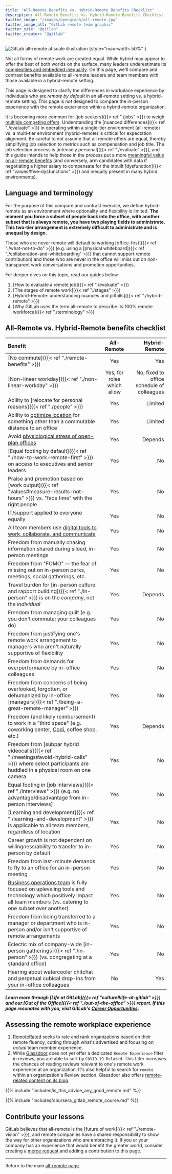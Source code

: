 ```yaml
---
title: "All-Remote Benefits vs. Hybrid-Remote Benefits Checklist"
description: All-Remote Benefits vs. Hybrid-Remote Benefits Checklist
twitter_image: "/images/opengraph/all-remote.jpg"
twitter_image_alt: "GitLab remote team graphic"
twitter_site: "@gitlab"
twitter_creator: "@gitlab"
---
```


![GitLab all-remote at scale illustration](/images/all-remote/gitlab_all_remote_work_environment_scale.jpg)
{style="max-width: 50%" }

Not all forms of remote work are created equal. While hybrid may appear to offer the best of both worlds on the surface, many leaders underestimate its [complexities and embedded inequality](https://www.wired.com/story/hybrid-remote-work-offers-the-worst-of-both-worlds/). On this page, we'll compare and contrast benefits available to all-remote leaders and team members with those available in a hybrid-remote setting.

This page is designed to clarify the differences in workplace experience by individuals who are *remote by default* in an all-remote setting vs. a hybrid-remote setting. This page is *not* designed to compare the in-person experience with the remote experience within a hybrid-remote organization.

It is becoming more common for [job seekers]({{< ref "./jobs" >}}) to weigh [multiple competing offers](https://carta.com/blog/gitlab-interview-covid-19-remote-landscape/). Understanding the [nuanced differences]({{< ref "./evaluate" >}}) in operating within a single-tier environment (all-remote) vs. a multi-tier environment (hybrid-remote) is critical for expectation alignment. Be careful to not assume that all remote offers are equal, thereby simplifying job selection to metrics such as compensation and job title. The job selection process is [intensely personal]({{< ref "./evaluate" >}}), and this guide intends to help those in the process put a more [meaningful value on all-remote benefits](https://about.gitlab.com/blog/2019/08/15/all-remote-is-for-everyone/) (and conversely, arm candidates with data if negotiating a higher salary to compensate for the inbuilt [dysfunction]({{< ref "values#five-dysfunctions" >}}) and inequity present in many hybrid environments).

## Language and terminology

For the purpose of this compare and contrast exercise, we define hybrid-remote as an environment where optionality and flexibility is limited. **The moment you force a subset of people back into the office, with another subset that is always remote, you have two playing fields to administrate. This two-tier arrangement is extremely difficult to administrate and is unequal by design.**

Those who are never remote will default to working [office-first]({{< ref "./what-not-to-do" >}}) (e.g. using a [physical whiteboard]({{< ref "./collaboration-and-whiteboarding" >}}) that cannot support remote contribution) and those who are never in the office will miss out on non-transparent work conversations and promotion opportunities.

For deeper dives on this topic, read our guides below.

1. [How to evaluate a remote job]({{< ref "./evaluate" >}})
1. [The stages of remote work]({{< ref "./stages" >}})
1. [Hybrid-Remote: understanding nuances and pitfalls]({{< ref "./hybrid-remote" >}})
1. [Why GitLab uses the term all-remote to describe its 100% remote workforce]({{< ref "./terminology" >}})

## All-Remote vs. Hybrid-Remote benefits checklist

| Benefit                                                      |         All-Remote         |                              Hybrid-Remote |
| :----------------------------------------------------------- | :------------------------: | -----------------------------------------: |
| [No commute]({{< ref "./remote-benefits" >}})          |            Yes             |                                        Yes |
| [Non-linear workday]({{< ref "./non-linear-workday" >}}) | Yes, for roles which allow | No; fixed to office schedule of colleagues |
| Ability to [relocate for personal reasons]({{< ref "./people" >}}) |            Yes             |                                    Limited |
| Ability to [optimize location](https://www.fastcompany.com/90548691/extremely-transparent-and-incredibly-remote-gitlabs-radical-vision-for-the-future-of-work) for something other than a commutable distance to an office |            Yes             |                                    Limited |
| Avoid [physiological stress of open-plan offices](https://theconversation.com/open-plan-office-noise-increases-stress-and-worsens-mood-weve-measured-the-effects-162843) |            Yes             |                                    Depends |
| [Equal footing by default]({{< ref "./how-to-work-remote-first" >}}) on access to executives and senior leaders |            Yes             |                                         No |
| Praise and promotion based on [work output]({{< ref "values#measure-results-not-hours" >}}) vs. "face time" with the right people |            Yes             |                                         No |
| IT/support applied to everyone equally                       |            Yes             |                                         No |
| All team members use [digital tools to work, collaborate, and communicate](https://about.gitlab.com/blog/2019/06/18/day-in-the-life-remote-worker/) |            Yes             |                                         No |
| Freedom from manually chasing information shared during siloed, in-person meetings |            Yes             |                                         No |
| Freedom from "FOMO" — the fear of missing out on in-person perks, meetings, social gatherings, etc. |            Yes             |                                         No |
| Travel burden for [in-person culture and rapport building]({{< ref "./in-person" >}}) is on the *company*, not the *individual* |            Yes             |                                    Depends |
| Freedom from managing guilt (e.g. you don't commute; your colleagues do) |            Yes             |                                         No |
| Freedom from justifying one's remote work arrangement to managers who aren't naturally supportive of flexibility |            Yes             |                                         No |
| Freedom from demands for overperformance by in-office colleagues |            Yes             |                                         No |
| Freedom from concerns of being overlooked, forgotten, or dehumanized by in-office [managers]({{< ref "./being-a-great-remote-manager" >}}) |            Yes             |                                         No |
| Freedom (and likely reimbursement) to work in a "third space" (e.g. coworking center, [Codi](https://www.codi.com/), coffee shop, etc.) |            Yes             |                                    Depends |
| Freedom from [subpar hybrid videocalls]({{< ref "./meetings#avoid-hybrid-calls" >}}) where select participants are huddled in a physical room on one camera |            Yes             |                                         No |
| Equal footing in [job interviews]({{< ref "./interviews" >}}) (e.g. no advantage/disadvantage from in-person interviews) |            Yes             |                                         No |
| [Learning and development]({{< ref "./learning-and-development" >}}) is applicable to all team members, regardless of location |            Yes             |                                         No |
| Career growth is not dependent on willingness/ability to transfer to in-person by default |            Yes             |                                         No |
| Freedom from last-minute demands to fly to an office for an in-person meeting |            Yes             |                                         No |
| [Business operations team](/handbook/business-technology/) is fully focused on upleveling tools and technology which positively impact all team members (vs. catering to one subset over another) |            Yes             |                                         No |
| Freedom from being transferred to a manager or department who is in-person and/or isn't supportive of remote arrangements |            Yes             |                                         No |
| Eclectic mix of company-wide [in-person gatherings]({{< ref "./in-person" >}}) (vs. congregating at a standard office) |            Yes             |                                         No |
| Hearing about watercooler chitchat and perpetual cubical drop-ins from your in-office colleagues |             No             |                                        Yes |

***Learn more through [Life at GitLab]({{< ref "culture#life-at-gitlab" >}}) and our [Out of the Office]({{< ref "./out-of-the-office" >}}) report. If this page resonates with you, visit GitLab's [Career Opportunities](https://about.gitlab.com/jobs/).***

## Assessing the remote workplace experience

1. [RemoteRated](https://remoterated.com/) seeks to rate and rank organizations based on their remote fluency, cutting through what's advertised and focusing on *actual* team member experience.
1. While [Glassdoor](https://www.glassdoor.com/) does not yet offer a dedicated `Remote Experience` filter in reviews, you are able to sort by `COVID-19 Related`. This filter increases the chances of reading reviews relevant to one's remote work experience at an organization. It's also helpful to search for `remote` within an organization's Review section. Glassdoor also offers [remote-related content on its blog](https://www.glassdoor.com/blog/tag/remote-work/).

{{% include "includes/is_this_advice_any_good_remote.md" %}}

{{% include "includes/coursera_gitlab_remote_course.md" %}}

## Contribute your lessons

GitLab believes that all-remote is the [future of work]({{< ref "./remote-vision" >}}), and remote companies have a shared responsibility to show the way for other organizations who are embracing it. If you or your company has an experience that would benefit the greater world, consider creating a [merge request](https://docs.gitlab.com/ee/user/project/merge_requests/) and adding a contribution to this page.

---

Return to the main [all-remote page](./).
